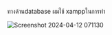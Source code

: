 ทางด้านdatabase ผมใช้ xamppในการทำ


![Screenshot 2024-04-12 071130](https://github.com/turk2003/512325-wongnok-recipes/assets/76483183/18f64b3a-4dac-47e7-b40e-51f3c9cab4c7)
